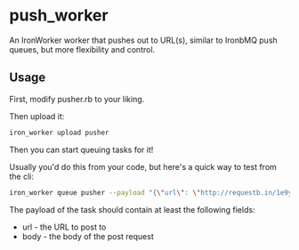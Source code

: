 push_worker
===========

An IronWorker worker that pushes out to URL(s), similar to IronbMQ push queues, but more flexibility and control. 

## Usage

First, modify pusher.rb to your liking. 

Then upload it:

```sh
iron_worker upload pusher
```

Then you can start queuing tasks for it!

Usually you'd do this from your code, but here's a quick way to test from the cli:

```sh
iron_worker queue pusher --payload "{\"url\": \"http://requestb.in/1e9y0c71\", \"body\":\"hello world\"}"
```

The payload of the task should contain at least the following fields:

- url - the URL to post to
- body - the body of the post request

